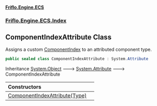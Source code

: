 #### [Friflo.Engine.ECS](index.md 'index')
### [Friflo.Engine.ECS.Index](Friflo.Engine.ECS.Index.md 'Friflo.Engine.ECS.Index')

## ComponentIndexAttribute Class

Assigns a custom [ComponentIndex](ComponentIndex.md 'Friflo.Engine.ECS.Index.ComponentIndex') to an attributed component type.

```csharp
public sealed class ComponentIndexAttribute : System.Attribute
```

Inheritance [System.Object](https://docs.microsoft.com/en-us/dotnet/api/System.Object 'System.Object') &#129106; [System.Attribute](https://docs.microsoft.com/en-us/dotnet/api/System.Attribute 'System.Attribute') &#129106; ComponentIndexAttribute

| Constructors | |
| :--- | :--- |
| [ComponentIndexAttribute(Type)](ComponentIndexAttribute.ComponentIndexAttribute(Type).md 'Friflo.Engine.ECS.Index.ComponentIndexAttribute.ComponentIndexAttribute(System.Type)') | |

